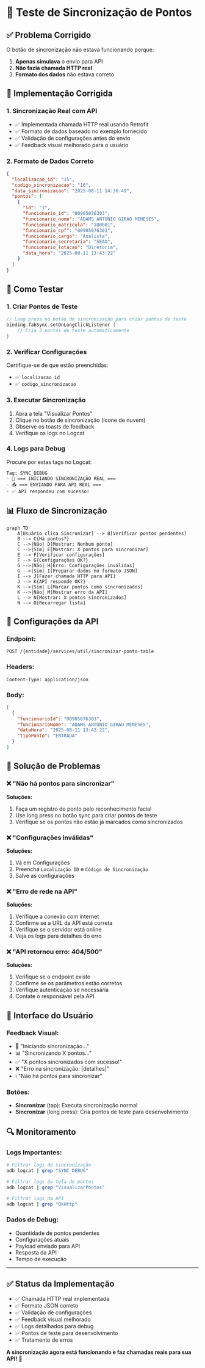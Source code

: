 # 🔄 Teste de Sincronização de Pontos

## ✅ Problema Corrigido

O botão de sincronização não estava funcionando porque:
1. **Apenas simulava** o envio para API
2. **Não fazia chamada HTTP real**
3. **Formato dos dados** não estava correto

## 🚀 Implementação Corrigida

### 1. **Sincronização Real com API**
- ✅ Implementada chamada HTTP real usando Retrofit
- ✅ Formato de dados baseado no exemplo fornecido
- ✅ Validação de configurações antes do envio
- ✅ Feedback visual melhorado para o usuário

### 2. **Formato de Dados Correto**
```json
{
  "localizacao_id": "15",
  "codigo_sincronizacao": "16", 
  "data_sincronizacao": "2025-08-11 14:36:49",
  "pontos": [
    {
      "id": "1",
      "funcionario_id": "00905076303",
      "funcionario_nome": "ADAMS ANTONIO GIRAO MENESES",
      "funcionario_matricula": "100001",
      "funcionario_cpf": "00905076303",
      "funcionario_cargo": "Analista",
      "funcionario_secretaria": "SEAD",
      "funcionario_lotacao": "Diretoria",
      "data_hora": "2025-08-11 13:43:22"
    }
  ]
}
```

## 🧪 Como Testar

### 1. **Criar Pontos de Teste**
```kotlin
// Long press no botão de sincronização para criar pontos de teste
binding.fabSync.setOnLongClickListener {
    // Cria 3 pontos de teste automaticamente
}
```

### 2. **Verificar Configurações**
Certifique-se de que estão preenchidas:
- ✅ `localizacao_id`
- ✅ `codigo_sincronizacao` 

### 3. **Executar Sincronização**
1. Abra a tela "Visualizar Pontos"
2. Clique no botão de sincronização (ícone de nuvem)
3. Observe os toasts de feedback
4. Verifique os logs no Logcat

### 4. **Logs para Debug**
Procure por estas tags no Logcat:
```
Tag: SYNC_DEBUG
- 🚀 === INICIANDO SINCRONIZAÇÃO REAL ===
- 📤 === ENVIANDO PARA API REAL ===
- ✅ API respondeu com sucesso!
```

## 📊 Fluxo de Sincronização

```mermaid
graph TD
    A[Usuário clica Sincronizar] --> B[Verificar pontos pendentes]
    B --> C{Há pontos?}
    C -->|Não| D[Mostrar: Nenhum ponto]
    C -->|Sim| E[Mostrar: X pontos para sincronizar]
    E --> F[Verificar configurações]
    F --> G{Configurações OK?}
    G -->|Não| H[Erro: Configurações inválidas]
    G -->|Sim| I[Preparar dados no formato JSON]
    I --> J[Fazer chamada HTTP para API]
    J --> K{API responde OK?}
    K -->|Sim| L[Marcar pontos como sincronizados]
    K -->|Não| M[Mostrar erro da API]
    L --> N[Mostrar: X pontos sincronizados]
    N --> O[Recarregar lista]
```

## 🔧 Configurações da API

### Endpoint:
```
POST /{entidade}/services/util/sincronizar-ponto-table
```

### Headers:
```
Content-Type: application/json
```

### Body:
```json
[
  {
    "funcionarioId": "00905076303",
    "funcionarioNome": "ADAMS ANTONIO GIRAO MENESES", 
    "dataHora": "2025-08-11 13:43:22",
    "tipoPonto": "ENTRADA"
  }
]
```

## 🐛 Solução de Problemas

### ❌ "Não há pontos para sincronizar"
**Soluções:**
1. Faça um registro de ponto pelo reconhecimento facial
2. Use long press no botão sync para criar pontos de teste
3. Verifique se os pontos não estão já marcados como sincronizados

### ❌ "Configurações inválidas"
**Soluções:**
1. Vá em Configurações
2. Preencha `Localização ID` e `Código de Sincronização`
3. Salve as configurações

### ❌ "Erro de rede na API"
**Soluções:**
1. Verifique a conexão com internet
2. Confirme se a URL da API está correta
3. Verifique se o servidor está online
4. Veja os logs para detalhes do erro

### ❌ "API retornou erro: 404/500"
**Soluções:**
1. Verifique se o endpoint existe
2. Confirme se os parâmetros estão corretos
3. Verifique autenticação se necessária
4. Contate o responsável pela API

## 📱 Interface do Usuário

### Feedback Visual:
- 🔄 "Iniciando sincronização..."
- 📊 "Sincronizando X pontos..."
- ✅ "X pontos sincronizados com sucesso!"
- ❌ "Erro na sincronização: [detalhes]"
- ℹ️ "Não há pontos para sincronizar"

### Botões:
- **Sincronizar** (tap): Executa sincronização normal
- **Sincronizar** (long press): Cria pontos de teste para desenvolvimento

## 🔍 Monitoramento

### Logs Importantes:
```bash
# Filtrar logs de sincronização
adb logcat | grep "SYNC_DEBUG"

# Filtrar logs da tela de pontos  
adb logcat | grep "VisualizarPontos"

# Filtrar logs da API
adb logcat | grep "OkHttp"
```

### Dados de Debug:
- Quantidade de pontos pendentes
- Configurações atuais
- Payload enviado para API
- Resposta da API
- Tempo de execução

---

## ✅ Status da Implementação

- ✅ Chamada HTTP real implementada
- ✅ Formato JSON correto
- ✅ Validação de configurações
- ✅ Feedback visual melhorado
- ✅ Logs detalhados para debug
- ✅ Pontos de teste para desenvolvimento
- ✅ Tratamento de erros

**A sincronização agora está funcionando e faz chamadas reais para sua API!** 🎉 